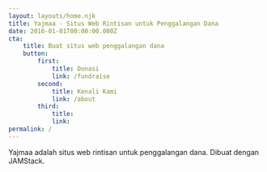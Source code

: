 ```yaml
---
layout: layouts/home.njk
title: Yajmaa - Situs Web Rintisan untuk Penggalangan Dana
date: 2016-01-01T00:00:00.000Z
cta:
    title: Buat situs web penggalangan dana
    button:
        first:
            title: Donasi
            link: /fundraise
        second:
            title: Kenali Kami
            link: /about
        third:
            title:
            link:
permalink: /
---
```

Yajmaa adalah situs web rintisan untuk penggalangan dana.
Dibuat dengan JAMStack.